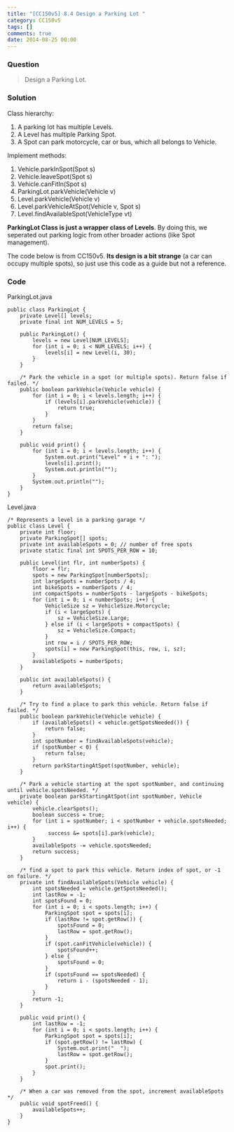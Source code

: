 ```yaml
---
title: "[CC150v5] 8.4 Design a Parking Lot "
category: CC150v5
tags: []
comments: true
date: 2014-08-25 00:00
---
```



### Question

> Design a Parking Lot.

### Solution

Class hierarchy:

1. A parking lot has multiple Levels.
1. A Level has multiple Parking Spot.
1. A Spot can park motorcycle, car or bus, which all belongs to Vehicle.

Implement methods:

1. Vehicle.parkInSpot(Spot s)
1. Vehicle.leaveSpot(Spot s)
1. Vehicle.canFitIn(Spot s)
1. ParkingLot.parkVehicle(Vehicle v)
1. Level.parkVehicle(Vehicle v)
1. Level.parkVehicleAtSpot(Vehicle v, Spot s)
1. Level.findAvailableSpot(VehicleType vt)

**ParkingLot Class is just a wrapper class of Levels**. By doing this, we seperated out parking logic from other broader actions (like Spot management).

The code below is from CC150v5. **Its design is a bit strange** (a car can occupy multiple spots), so just use this code as a guide but not a reference.

### Code

ParkingLot.java

    public class ParkingLot {
        private Level[] levels;
        private final int NUM_LEVELS = 5;

        public ParkingLot() {
            levels = new Level[NUM_LEVELS];
            for (int i = 0; i < NUM_LEVELS; i++) {
                levels[i] = new Level(i, 30);
            }
        }

        /* Park the vehicle in a spot (or multiple spots). Return false if failed. */
        public boolean parkVehicle(Vehicle vehicle) {
            for (int i = 0; i < levels.length; i++) {
                if (levels[i].parkVehicle(vehicle)) {
                    return true;
                }
            }
            return false;
        }

        public void print() {
            for (int i = 0; i < levels.length; i++) {
                System.out.print("Level" + i + ": ");
                levels[i].print();
                System.out.println("");
            }
            System.out.println("");
        }
    }

Level.java

    /* Represents a level in a parking garage */
    public class Level {
        private int floor;
        private ParkingSpot[] spots;
        private int availableSpots = 0; // number of free spots
        private static final int SPOTS_PER_ROW = 10;

        public Level(int flr, int numberSpots) {
            floor = flr;
            spots = new ParkingSpot[numberSpots];
            int largeSpots = numberSpots / 4;
            int bikeSpots = numberSpots / 4;
            int compactSpots = numberSpots - largeSpots - bikeSpots;
            for (int i = 0; i < numberSpots; i++) {
                VehicleSize sz = VehicleSize.Motorcycle;
                if (i < largeSpots) {
                    sz = VehicleSize.Large;
                } else if (i < largeSpots + compactSpots) {
                    sz = VehicleSize.Compact;
                }
                int row = i / SPOTS_PER_ROW;
                spots[i] = new ParkingSpot(this, row, i, sz);
            }
            availableSpots = numberSpots;
        }

        public int availableSpots() {
            return availableSpots;
        }

        /* Try to find a place to park this vehicle. Return false if failed. */
        public boolean parkVehicle(Vehicle vehicle) {
            if (availableSpots() < vehicle.getSpotsNeeded()) {
                return false;
            }
            int spotNumber = findAvailableSpots(vehicle);
            if (spotNumber < 0) {
                return false;
            }
            return parkStartingAtSpot(spotNumber, vehicle);
        }

        /* Park a vehicle starting at the spot spotNumber, and continuing until vehicle.spotsNeeded. */
        private boolean parkStartingAtSpot(int spotNumber, Vehicle vehicle) {
            vehicle.clearSpots();
            boolean success = true;
            for (int i = spotNumber; i < spotNumber + vehicle.spotsNeeded; i++) {
                 success &= spots[i].park(vehicle);
            }
            availableSpots -= vehicle.spotsNeeded;
            return success;
        }

        /* find a spot to park this vehicle. Return index of spot, or -1 on failure. */
        private int findAvailableSpots(Vehicle vehicle) {
            int spotsNeeded = vehicle.getSpotsNeeded();
            int lastRow = -1;
            int spotsFound = 0;
            for (int i = 0; i < spots.length; i++) {
                ParkingSpot spot = spots[i];
                if (lastRow != spot.getRow()) {
                    spotsFound = 0;
                    lastRow = spot.getRow();
                }
                if (spot.canFitVehicle(vehicle)) {
                    spotsFound++;
                } else {
                    spotsFound = 0;
                }
                if (spotsFound == spotsNeeded) {
                    return i - (spotsNeeded - 1);
                }
            }
            return -1;
        }

        public void print() {
            int lastRow = -1;
            for (int i = 0; i < spots.length; i++) {
                ParkingSpot spot = spots[i];
                if (spot.getRow() != lastRow) {
                    System.out.print("  ");
                    lastRow = spot.getRow();
                }
                spot.print();
            }
        }

        /* When a car was removed from the spot, increment availableSpots */
        public void spotFreed() {
            availableSpots++;
        }
    }
